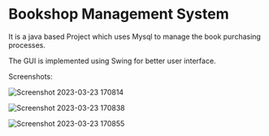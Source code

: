 # Bookshop Management System

It is a java based Project which uses Mysql to manage the book purchasing processes.

The GUI is implemented using Swing for better user interface.

Screenshots:

![Screenshot 2023-03-23 170814](https://user-images.githubusercontent.com/69087895/227192568-37eb8c2a-600b-4474-bee4-dc7cbb818495.png)

![Screenshot 2023-03-23 170838](https://user-images.githubusercontent.com/69087895/227192942-74c97708-802b-4f87-b4f9-85be62149f64.png)

![Screenshot 2023-03-23 170855](https://user-images.githubusercontent.com/69087895/227192967-c645c686-e677-49fa-a6e2-8368e488b85d.png)
